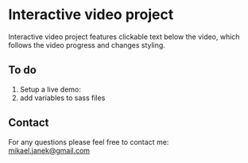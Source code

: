 # Interactive video project
Interactive video project features clickable text below the video, which follows the video progress and changes styling.<br>
## To do
1. Setup a live demo:
2. add variables to sass files

## Contact
For any questions please feel free to contact me:<br />
mikael.janek@gmail.com
